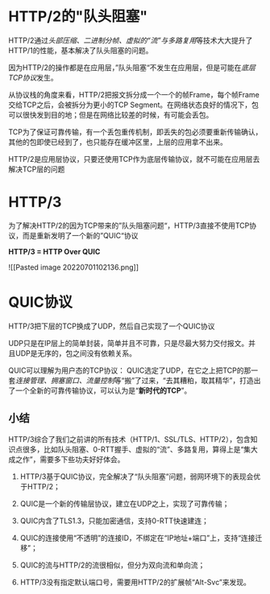 # HTTP/2的"队头阻塞"
HTTP/2通过*头部压缩、二进制分帧、虚拟的“流”与多路复用*等技术大大提升了HTTP/1的性能，基本解决了队头阻塞的问题。

因为HTTP/2的操作都是在应用层，”队头阻塞“不发生在应用层，但是可能在*底层TCP协议*发生。

从协议栈的角度来看，HTTP/2把报文拆分成一个一个的帧Frame，每个帧Frame交给TCP之后，会被拆分为更小的TCP Segment。在网络状态良好的情况下，包可以很快发到目的地；但是在网络比较差的时候，有可能会丢包。

TCP为了保证可靠传输，有一个丢包重传机制，即丢失的包必须要重新传输确认，其他的包即使已经到了，也只能存在缓冲区里，上层的应用拿不出来。

HTTP/2是应用层协议，只要还使用TCP作为底层传输协议，就不可能在应用层去解决TCP层的问题

# HTTP/3
为了解决HTTP/2的因为TCP带来的”队头阻塞问题“，HTTP/3直接不使用TCP协议，而是重新发明了一个新的”QUIC“协议

**HTTP/3 = HTTP Over QUIC**

![[Pasted image 20220701102136.png]]

# QUIC协议
HTTP/3把下层的TCP换成了UDP，然后自己实现了一个QUIC协议

UDP只是在IP层上的简单封装，简单并且不可靠，只是尽最大努力交付报文。并且UDP是无序的，包之间没有依赖关系。

QUIC可以理解为用户态的TCP协议：
QUIC选定了UDP，在它之上把TCP的那一套*连接管理、拥塞窗口、流量控制*等“搬”了过来，“去其糟粕，取其精华”，打造出了一个全新的可靠传输协议，可以认为是“**新时代的TCP**”。



## 小结
HTTP/3综合了我们之前讲的所有技术（HTTP/1、SSL/TLS、HTTP/2），包含知识点很多，比如队头阻塞、0-RTT握手、虚拟的“流”、多路复用，算得上是“集大成之作”，需要多下些功夫好好体会。

1.  HTTP/3基于QUIC协议，完全解决了“队头阻塞”问题，弱网环境下的表现会优于HTTP/2；
    
2.  QUIC是一个新的传输层协议，建立在UDP之上，实现了可靠传输；
    
3.  QUIC内含了TLS1.3，只能加密通信，支持0-RTT快速建连；
    
4.  QUIC的连接使用“不透明”的连接ID，不绑定在“IP地址+端口”上，支持“连接迁移”；
    
5.  QUIC的流与HTTP/2的流很相似，但分为双向流和单向流；
    
6.  HTTP/3没有指定默认端口号，需要用HTTP/2的扩展帧“Alt-Svc”来发现。